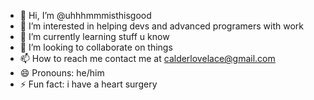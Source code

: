 - 👋 Hi, I’m @uhhhmmmisthisgood
- 👀 I’m interested in helping devs and advanced programers with work
- 🌱 I’m currently learning stuff u know
- 💞️ I’m looking to collaborate on things
- 📫 How to reach me contact me at calderlovelace@gmail.com
- 😄 Pronouns: he/him
- ⚡ Fun fact: i have a heart surgery 

<!---
uhhhmmmisthisgood/uhhhmmmisthisgood is a ✨ special ✨ repository because its `README.md` (this file) appears on your GitHub profile.
You can click the Preview link to take a look at your changes.
--->
